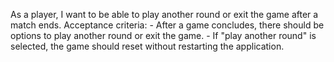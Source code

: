 As a player, I want to be able to play another round or exit the game after a match ends.
    Acceptance criteria:
    - After a game concludes, there should be options to play another round or exit the game.
    - If "play another round" is selected, the game should reset without restarting the application.
